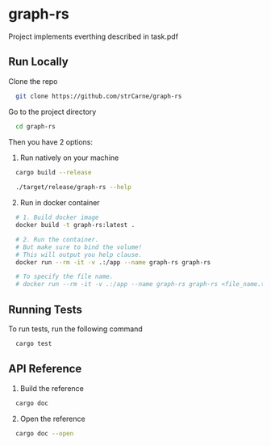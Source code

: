 
# graph-rs

Project implements everthing described in task.pdf

## Run Locally

Clone the repo

```bash
  git clone https://github.com/strCarne/graph-rs
```

Go to the project directory

```bash
  cd graph-rs
```

Then you have 2 options:
1. Run natively on your machine
```bash
  cargo build --release
  
  ./target/release/graph-rs --help
```
2. Run in docker container
```bash
  # 1. Build docker image
  docker build -t graph-rs:latest .

  # 2. Run the container. 
  # But make sure to bind the volume!
  # This will output you help clause.
  docker run --rm -it -v .:/app --name graph-rs graph-rs

  # To specify the file name.
  # docker run --rm -it -v .:/app --name graph-rs graph-rs <file_name.tgf>
```


## Running Tests

To run tests, run the following command

```bash
  cargo test
```

## API Reference

1. Build the reference
```bash
  cargo doc
```

2. Open the reference
```bash
  cargo doc --open
```